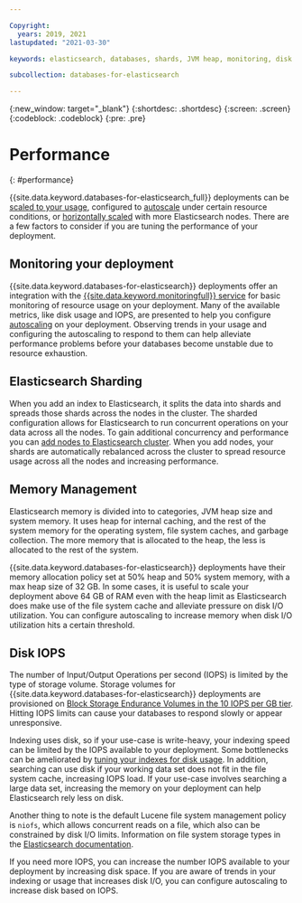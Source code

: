 ```yaml
---

Copyright:
  years: 2019, 2021
lastupdated: "2021-03-30"

keywords: elasticsearch, databases, shards, JVM heap, monitoring, disk I/O

subcollection: databases-for-elasticsearch

---
```


{:new_window: target="_blank"}
{:shortdesc: .shortdesc}
{:screen: .screen}
{:codeblock: .codeblock}
{:pre: .pre}


# Performance
{: #performance}

{{site.data.keyword.databases-for-elasticsearch_full}} deployments can be [scaled to your usage](/docs/databases-for-elasticsearch?topic=databases-for-elasticsearch-resources-scaling), configured to [autoscale](/docs/databases-for-elasticsearch?topic=databases-for-elasticsearch-autoscaling) under certain resource conditions, or [horizontally scaled](/docs/databases-for-elasticsearch?topic=databases-for-elasticsearch-horizontal-scaling) with more Elasticsearch nodes. There are a few factors to consider if you are tuning the performance of your deployment.

## Monitoring your deployment

{{site.data.keyword.databases-for-elasticsearch}} deployments offer an integration with the [{{site.data.keyword.monitoringfull}} service](/docs/databases-for-elasticsearch?topic=databases-for-elasticsearch-sysdig-monitoring) for basic monitoring of resource usage on your deployment. Many of the available metrics, like disk usage and IOPS, are presented to help you configure [autoscaling](/docs/databases-for-elasticsearch?topic=databases-for-elasticsearch-autoscaling) on your deployment. Observing trends in your usage and configuring the autoscaling to respond to them can help alleviate performance problems before your databases become unstable due to resource exhaustion.

## Elasticsearch Sharding

When you add an index to Elasticsearch, it splits the data into shards and spreads those shards across the nodes in the cluster. The sharded configuration allows for Elasticsearch to run concurrent operations on your data across all the nodes. To gain additional concurrency and performance you can [add nodes to Elasticsearch cluster](/docs/databases-for-elasticsearch?topic=databases-for-elasticsearch-horizontal-scaling). When you add nodes, your shards are automatically rebalanced across the cluster to spread resource usage across all the nodes and increasing performance.

## Memory Management

Elasticsearch memory is divided into to categories, JVM heap size and system memory. It uses heap for internal caching, and the rest of the system memory for the operating system, file system caches, and garbage collection. The more memory that is allocated to the heap, the less is allocated to the rest of the system.

{{site.data.keyword.databases-for-elasticsearch}} deployments have their memory allocation policy set at 50% heap and 50% system memory, with a max heap size of 32 GB. In some cases, it is useful to scale your deployment above 64 GB of RAM even with the heap limit as Elasticsearch does make use of the file system cache and alleviate pressure on disk I/O utilization. You can configure autoscaling to increase memory when disk I/O utilization hits a certain threshold.

## Disk IOPS

The number of Input/Output Operations per second (IOPS) is limited by the type of storage volume. Storage volumes for {{site.data.keyword.databases-for-elasticsearch}} deployments are provisioned on [Block Storage Endurance Volumes in the 10 IOPS per GB tier](/docs/BlockStorage?topic=BlockStorage-orderingthroughConsole#orderingthroughConsoleEndurance). Hitting IOPS limits can cause your databases to respond slowly or appear unresponsive. 

Indexing uses disk, so if your use-case is write-heavy, your indexing speed can be limited by the IOPS available to your deployment. Some bottlenecks can be ameliorated by [tuning your indexes for disk usage](https://www.elastic.co/guide/en/elasticsearch/reference/current/tune-for-disk-usage.html). In addition, searching can use disk if your working data set does not fit in the file system cache, increasing IOPS load. If your use-case involves searching a large data set, increasing the memory on your deployment can help Elasticsearch rely less on disk. 

Another thing to note is the default Lucene file system management policy is `niofs`, which allows concurrent reads on a file, which also can be constrained by disk I/O limits.  Information on file system storage types in the [Elasticsearch documentation](https://www.elastic.co/guide/en/elasticsearch/reference/current/index-modules-store.html).

If you need more IOPS, you can increase the number IOPS available to your deployment by increasing disk space. If you are aware of trends in your indexing or usage that increases disk I/O, you can configure autoscaling to increase disk based on IOPS.
